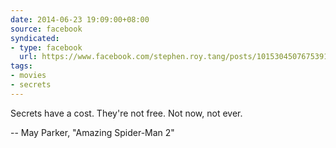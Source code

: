 ```yaml
---
date: 2014-06-23 19:09:00+08:00
source: facebook
syndicated:
- type: facebook
  url: https://www.facebook.com/stephen.roy.tang/posts/10153045076753912
tags:
- movies
- secrets
---
```


Secrets have a cost. They're not free. Not now, not ever. 

-- May Parker, "Amazing Spider-Man 2"